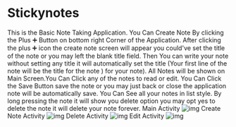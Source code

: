# Stickynotes
This is the Basic Note Taking Application. You Can Create Note By clicking the Plus ➕ Button on bottom right Corner of the Application. After clicking the plus ➕ icon the create note screen will appear you could've set the title of the note or you may left the blank title field. Then You can write your note without setting any title it will automatically set the title (Your first line of the note will be the title for the note ) for your note). All Notes will be shown on Main Screen.You Can Click any of the notes to read or edit. You Can Click the Save Button save the note or you may just back or close the application note will be automatically save. You Can See all your notes in list style. By long pressing the note it will show you delete option you may opt yes to delete the note it will delete your note forever.
Main Activity ![img](https://user-images.githubusercontent.com/75658978/101522897-dc1dd480-39ad-11eb-8662-d0fd4993ea6d.png) 
Create Note Activity ![img](https://user-images.githubusercontent.com/75658978/101522930-e5a73c80-39ad-11eb-9ed2-8118c88755e4.png)
Delete Activity ![img](https://user-images.githubusercontent.com/75658978/101522935-e93ac380-39ad-11eb-9402-f62f47744f90.png)
Edit Activity ![img](https://user-images.githubusercontent.com/75658978/101522939-eb048700-39ad-11eb-9767-4309099e3e0e.png)
